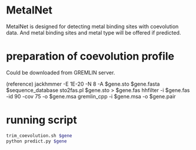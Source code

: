 # MetalNet 

MetalNet is designed for detecting metal binding sites with coevolution data. And metal binding sites and metal type will be offered if predicted.

# preparation of coevolution profile

Could be downloaded from GREMLIN server.

(reference) 
jackhmmer -E 1E-20 -N 8 -A $gene.sto $gene.fasta $sequence_database
sto2fas.pl $gene.sto > $gene.fas
hhfilter -i $gene.fas -id 90 -cov 75 -o $gene.msa
gremlin_cpp -i $gene.msa -o $gene.pair

# running script

```bash
trim_coevolution.sh $gene
python predict.py $gene
```
